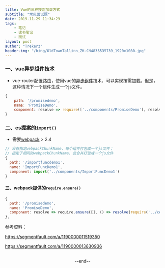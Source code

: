 ```yaml
---
title: Vue的三种按需加载方式
subtitle: "常见面试题"
date: 2019-11-29 11:34:29
tags: 
	- 笔记
	- 读书笔记
	- 面试
layout: post
author: "Trekerz"
header-img: "/bing/OldTownTallinn_ZH-CN4833535739_1920x1080.jpg"
---
```








### 一、vue异步组件技术

- vue-router配置路由，使用vue的[异步组件](https://cn.vuejs.org/v2/guide/components.html#异步组件)技术，可以实现按需加载。但是，这种情况下一个组件生成一个js文件。

```js
{
	path: '/promisedemo',
	name: 'PromiseDemo',
	component: resolve => require(['../components/PromiseDemo'], resolve)
}
```

### 二、es提案的`import()`

* 需要[webpack](https://webpack.docschina.org/guides/code-splitting#-dynamic-imports-) > 2.4

```js
// 没有指定webpackChunkName，每个组件打包成一个js文件；
// 指定了相同的webpackChunkName，会合并打包成一个js文件
{
  path: '/importfuncdemo1',
  name: 'ImportFuncDemo1',
  component: import('../components/ImportFuncDemo1')
}
```

#### 三、webpack提供的`require.ensure()`

```js
{
  path: '/promisedemo',
  name: 'PromiseDemo',
  component: resolve => require.ensure([], () => resolve(require('../components/PromiseDemo')), 'demo')
},
```



参考资料：

https://segmentfault.com/a/1190000011519350

https://segmentfault.com/a/1190000013630936





<br/>



<center>--end--</center>



<br/>